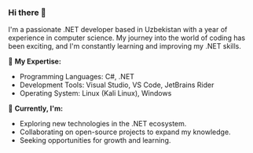 ### Hi there 👋

I'm a passionate .NET developer based in Uzbekistan with a year of experience in computer science. My journey into the world of coding has been exciting, and I'm constantly learning and improving my .NET skills.

🚀 **My Expertise:**
- Programming Languages: C#, .NET
- Development Tools: Visual Studio, VS Code, JetBrains Rider
- Operating System: Linux (Kali Linux), Windows

🌱 **Currently, I'm:**
- Exploring new technologies in the .NET ecosystem.
- Collaborating on open-source projects to expand my knowledge.
- Seeking opportunities for growth and learning.
